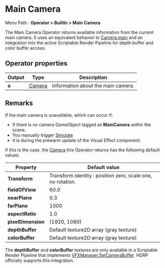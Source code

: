 # Main Camera

Menu Path : **Operator > BuiltIn > Main Camera**

The Main Camera Operator returns available information from the current main camera. It uses an equivalent behavior to [Camera.main](https://docs.unity3d.com/ScriptReference/Camera-main.html) and an integration into the active Scriptable Render Pipeline for depth buffer and color buffer access.

## Operator properties

| **Output** | **Type**                 | **Description**                    |
| ---------- | ------------------------ | ---------------------------------- |
| **o**      | [Camera](Type-Camera.md) | Information about the main camera. |

## Remarks

If the main camera is unavailable, which can occur if:

- If there is no camera GameObject tagged as **MainCamera** within the scene.
- You manually trigger [Simulate](https://docs.unity3d.com/Documentation/ScriptReference/VFX.VisualEffect.Simulate.html)
- It is during the prewarm update of the Visual Effect component.

If this is the case, the [Camera](Type-Camera.md) this Operator returns has the following default values:

| **Property**       | **Default value**                                           |
| ------------------ | ----------------------------------------------------------- |
| **Transform**      | Transform identity : position zero, scale one, no rotation. |
| **fieldOfView**    | 60.0                                                        |
| **nearPlane**      | 0.3                                                         |
| **farPlane**       | 1000                                                        |
| **aspectRatio**    | 1.0                                                         |
| **pixelDimension** | (1920, 1080)                                                |
| **depthBuffer**    | Default texture2D array (gray texture)                      |
| **colorBuffer**    | Default texture2D array (gray texture)                      |

The **depthBuffer** and **colorBuffer** textures are only available in a Scriptable Render Pipeline that implements [VFXManager.SetCameraBuffer](https://docs.unity3d.com/Documentation/ScriptReference/VFX.VFXManager.SetCameraBuffer.html). HDRP officially supports this integration.
